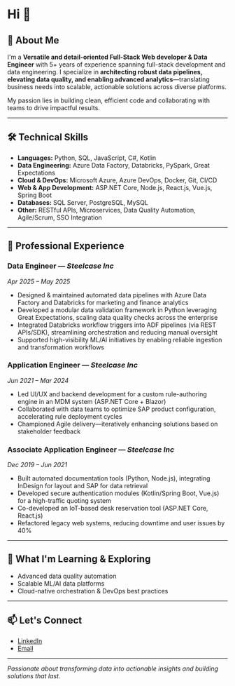 # Hi 👋

## 🚀 About Me

I'm a **Versatile and detail-oriented Full-Stack Web developer & Data Engineer** with 5+ years of experience spanning full-stack development and data engineering. I specialize in **architecting robust data pipelines, elevating data quality, and enabling advanced analytics**—translating business needs into scalable, actionable solutions across diverse platforms.

My passion lies in building clean, efficient code and collaborating with teams to drive impactful results.

---

## 🛠️ Technical Skills

- **Languages:** Python, SQL, JavaScript, C#, Kotlin  
- **Data Engineering:** Azure Data Factory, Databricks, PySpark, Great Expectations  
- **Cloud & DevOps:** Microsoft Azure, Azure DevOps, Docker, Git, CI/CD  
- **Web & App Development:** ASP.NET Core, Node.js, React.js, Vue.js, Spring Boot  
- **Databases:** SQL Server, PostgreSQL, MySQL  
- **Other:** RESTful APIs, Microservices, Data Quality Automation, Agile/Scrum, SSO Integration

---

## 🏢 Professional Experience

### Data Engineer — *Steelcase Inc*  
*Apr 2025 – May 2025*  
- Designed & maintained automated data pipelines with Azure Data Factory and Databricks for marketing and finance analytics  
- Developed a modular data validation framework in Python leveraging Great Expectations, scaling data quality checks across the enterprise  
- Integrated Databricks workflow triggers into ADF pipelines (via REST APIs/SDK), streamlining orchestration and reducing manual oversight  
- Supported high-visibility ML/AI initiatives by enabling reliable ingestion and transformation workflows

### Application Engineer — *Steelcase Inc*  
*Jun 2021 – Mar 2024*  
- Led UI/UX and backend development for a custom rule-authoring engine in an MDM system (ASP.NET Core + Blazor)  
- Collaborated with data teams to optimize SAP product configuration, accelerating rule deployment cycles  
- Championed Agile delivery—iteratively enhancing solutions based on stakeholder feedback

### Associate Application Engineer — *Steelcase Inc*  
*Dec 2019 – Jun 2021*  
- Built automated documentation tools (Python, Node.js), integrating InDesign for layout and SAP for data retrieval  
- Developed secure authentication modules (Kotlin/Spring Boot, Vue.js) for a high-traffic quoting system  
- Co-developed an IoT-based desk reservation tool (ASP.NET Core, React.js)  
- Refactored legacy web systems, reducing downtime and user issues by 40%

---

## 🌱 What I'm Learning & Exploring

- Advanced data quality automation  
- Scalable ML/AI data platforms  
- Cloud-native orchestration & DevOps best practices

---

## 📫 Let's Connect

- [LinkedIn](https://www.linkedin.com/in/brianmbeere/)  
- [Email](mailto:briannjenga413@gmail.com)

---

*Passionate about transforming data into actionable insights and building solutions that last.*
